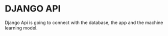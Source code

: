 # DJANGO API 

Django Api is going to connect with the database, the app and the machine learning model.